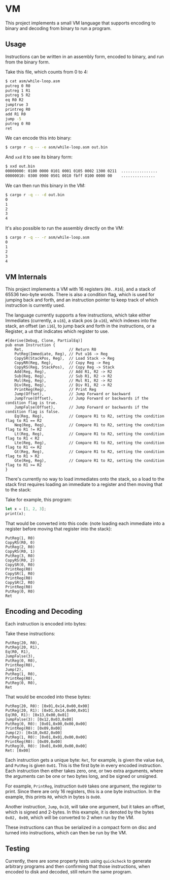 # VM

This project implements a small VM language that supports encoding to
binary and decoding from binary to run a program.

## Usage

Instructions can be written in an assembly form, encoded to binary, and
run from the binary form.

Take this file, which counts from 0 to 4:

```sh
$ cat asm/while-loop.asm
putreg 0 R0
putreg 1 R1
putreg 5 R2
eq R0 R2
jumptrue 3
printreg R0
add R1 R0
jump -5
putreg 0 R0
ret
```

We can encode this into binary:

```sh
$ cargo r -q -- -e asm/while-loop.asm out.bin
```

And `xxd` it to see its binary form:

```sh
$ xxd out.bin
00000000: 0100 0000 0101 0001 0105 0002 1300 0211  ................
00000010: 0300 0900 0501 0010 fbff 0100 0000 00    ...............
```

We can then run this binary in the VM:

```sh
$ cargo r -q -- -d out.bin
0
1
2
3
4
```

It's also possible to run the assembly directly on the VM:

```sh
$ cargo r -q -- -r asm/while-loop.asm
0
1
2
3
4
```

## VM Internals

This project implements a VM with 16 registers (`R0..R16`), and a stack
of 65536 two-byte words. There is also a condition flag, which is used
for jumping back and forth, and an instruction pointer to keep track of
which instruction is currently used.

The language currently supports a few instructions, which take either
Immediates (currently, a `u16`), a stack pos (a `u16`), which indexes
into the stack, an offset (an `i16`), to jump back and forth in the
instructions, or a Register, a `u8` that indicates which register to
use.

```
#[derive(Debug, Clone, PartialEq)]
pub enum Instruction {
    Ret,                    // Return R0
    PutReg(Immediate, Reg), // Put u16 -> Reg
    CopySR(StackPos, Reg),  // Load Stack -> Reg
    CopyRR(Reg, Reg),       // Copy Reg -> Reg
    CopyRS(Reg, StackPos),  // Copy Reg -> Stack
    Add(Reg, Reg),          // Add R1, R2 -> R2
    Sub(Reg, Reg),          // Sub R1, R2 -> R2
    Mul(Reg, Reg),          // Mul R1, R2 -> R2
    Div(Reg, Reg),          // Div R1, R2 -> R2
    PrintReg(Reg),          // Print Reg
    Jump(Offset),           // Jump Forward or backward
    JumpTrue(Offset),       // Jump Forward or backwards if the condition flag is true.
    JumpFalse(Offset),      // Jump Forward or backwards if the condition flag is false.
    Eq(Reg, Reg),           // Compare R1 to R2, setting the condition flag to R1 == R2
    Neq(Reg, Reg),          // Compare R1 to R2, setting the condition flag to R1 != R2
    Lt(Reg, Reg),           // Compare R1 to R2, setting the condition flag to R1 < R2
    Lte(Reg, Reg),          // Compare R1 to R2, setting the condition flag to R1 <= R2
    Gt(Reg, Reg),           // Compare R1 to R2, setting the condition flag to R1 > R2
    Gte(Reg, Reg),          // Compare R1 to R2, setting the condition flag to R1 >= R2
}
```

There's currently no way to load immediates onto the stack, so a load to
the stack first requires loading an immediate to a register and then
moving that to the stack:

Take for example, this program:

```rust
let x = [1, 2, 3];
print(x);
```

That would be converted into this code: (note loading each immediate
into a register before moving that register into the stack):

```
PutReg(1, R0)
CopyRS(R0, 0)
PutReg(2, R0)
CopyRS(R0, 1)
PutReg(3, R0)
CopyRS(R0, 2)
CopySR(0, R0)
PrintReg(R0)
CopySR(1, R0)
PrintReg(R0)
CopySR(2, R0)
PrintReg(R0)
PutReg(0, R0)
Ret
```

## Encoding and Decoding

Each instruction is encoded into bytes:

Take these instructions:

```
PutReg(20, R0),
PutReg(20, R1),
Eq(R0, R1),
JumpFalse(3),
PutReg(0, R0),
PrintReg(R0),
Jump(2),
PutReg(1, R0),
PrintReg(R0),
PutReg(0, R0),
Ret
```

That would be encoded into these bytes:

```
PutReg(20, R0): [0x01,0x14,0x00,0x00]
PutReg(20, R1): [0x01,0x14,0x00,0x01]
Eq(R0, R1): [0x13,0x00,0x01]
JumpFalse(3): [0x12,0x03,0x00]
PutReg(0, R0): [0x01,0x00,0x00,0x00]
PrintReg(R0): [0x09,0x00]
Jump(2): [0x10,0x02,0x00]
PutReg(1, R0): [0x01,0x01,0x00,0x00]
PrintReg(R0): [0x09,0x00]
PutReg(0, R0): [0x01,0x00,0x00,0x00]
Ret: [0x00]
```

Each instruction gets a unique byte: `Ret`, for example, is given the
value `0x0`, and `PutReg` is given `0x01`. This is the first byte in
every encoded instruction. Each instruction then either takes zero, one,
or two extra arguments, where the arguments can be one or two bytes
long, and be signed or unsigned.

For example, `PrintReg`, instruction `0x09` takes one argument, the
register to print. Since there are only 16 registers, this is a one byte
instruction. In the example, this prints `R0`, which in bytes is `0x00`.

Another instruction, `Jump`, `0x10`, will take one argument, but it
takes an offset, which is signed and 2-bytes. In this example, it is
denoted by the bytes `0x02, 0x00`, which will be converted to 2 when run
by the VM.

These instructions can thus be serialized in a compact form on disc and
turned into instructions, which can then be run by the VM.

## Testing

Currently, there are some property tests using `quickcheck` to generate
arbitrary programs and then confirming that those instructions, when
encoded to disk and decoded, still return the same program.
